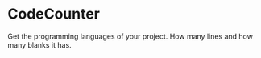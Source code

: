 # CodeCounter
Get the programming languages of your project. How many lines and how many blanks it has.
